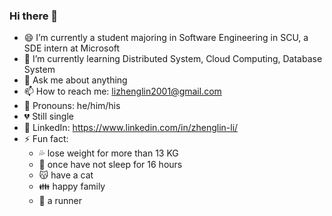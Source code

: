 ### Hi there 👋

- 😄 I’m currently a student majoring in Software Engineering in SCU, a SDE intern at Microsoft
- 🌱 I’m currently learning Distributed System, Cloud Computing, Database System
- 💬 Ask me about anything
- 📫 How to reach me: lizhenglin2001@gmail.com
- 👊 Pronouns: he/him/his
- 💔 Still single
- 👤 LinkedIn: https://www.linkedin.com/in/zhenglin-li/
- ⚡ Fun fact: 
  - 💦 lose weight for more than 13 KG
  - 👀 once have not sleep for 16 hours
  - 😽 have a cat
  - 👪 happy family
  - 🏃 a runner
